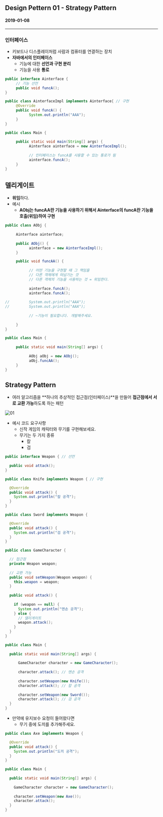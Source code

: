 ## Design Pettern 01 - Strategy Pattern

#### 2019-01-08

---

### 인터페이스


* 키보드나 디스플레이처럼 사람과 컴퓨터를 연결하는 장치
* **자바에서의 인터페이스**
  * 기능에 대한 **선언과 구현 분리**
  * 기능을 사용 **통로**

```java
public interface Ainterface {
     // 기능 선언
     public void funcA();
}
```

```java
public class AinterfaceImpl implements Ainterface{ // 구현
     @Override
     public void funcA() {
           System.out.println("AAA");
     }
}
```

```java
public class Main {
     
     public static void main(String[] args) {
           Ainterface ainterface = new AinterfaceImpl();
           
           // 인터페이스는 funcA를 사용할 수 있는 통로가 됨
           ainterface.funcA();
     }
}
```


## 델리게이트

* **위임**하다.
* 예시
  * **AObj는 funcAA란 기능을 사용하기 위해서 Ainterface의 funcA란 기능을 호출(위임)하여 구현**

```java
public class AObj {
     
     Ainterface ainterface;
     
     public AObj() {
           ainterface = new AinterfaceImpl();
     }

     public void funcAA() {
           
           // 어떤 기능을 구현할 때 그 책임을
           // 다른 객체에게 떠넘기는 것
           // 다른 객체의 기능을 사용하는 것 = 위임한다.
           
           ainterface.funcA();
           ainterface.funcA();
           
//         System.out.println("AAA");
//         System.out.println("AAA");
           
           // ~기능이 필요합니다. 개발해주세요.
           
     }
}
```

```java
public class Main {
     
     public static void main(String[] args) {
           
           AObj aObj = new AObj();
           aObj.funcAA();
     }
}
```

## Strategy Pattern

* 여러 알고리즘을 **하나의 추상적인 접근점(인터페이스)**을 만들어 **접근점에서 서로 교환 가능**하도록 하는 패턴

![01]()


* 예시 코드 요구사항
  * 신작 게임의 캐릭터와 무기를 구현해보세요.
  * 무기는 두 가지 종류
  	* 칼
  	* 검

```java
public interface Weapon { // 선언
     
  public void attack();
}
```

```java
public class Knife implements Weapon { // 구현

  @Override
  public void attack() {
    System.out.println("칼 공격");
  }
}
```

```java
public class Sword implements Weapon {

  @Override
  public void attack() {
    System.out.println("검 공격");
  }
}
```

```java
public class GameCharacter {

  // 접근점
  private Weapon weapon;
  
  // 교환 가능
  public void setWeapon(Weapon weapon) {
    this.weapon = weapon;
  }
  
  public void attack() {
        
    if (weapon == null) {
      System.out.println("맨손 공격");
    } else {
      // 델리게이트
      weapon.attack();
    }
  }
}
```

```java
public class Main {
    
  public static void main(String[] args) {
        
      GameCharacter character = new GameCharacter();
      
      character.attack(); // 맨손 공격
      
      character.setWeapon(new Knife());
      character.attack(); // 칼 공격
      
      character.setWeapon(new Sword());
      character.attack(); // 검 공격
  }
}
```

* 만약에 유지보수 요청이 들어왔다면
  * 무기 중에 도끼를 추가해주세요.

```java
public class Axe implements Weapon {

  @Override
  public void attack() {
    System.out.println("도끼 공격");
  }
}
```

```java
public class Main {
     
  public static void main(String[] args) {
    
    GameCharacter character = new GameCharacter();
    
    character.setWeapon(new Axe());
    character.attack();
  }
}
```

